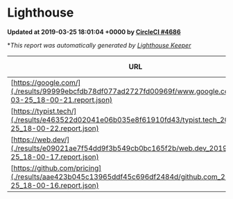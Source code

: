 
# Lighthouse

**Updated at 2019-03-25 18:01:04 +0000 by [CircleCI #4686](https://circleci.com/gh/ItinerisLtd/lighthouse-keeper-example/4686)**

**This report was automatically generated by [Lighthouse Keeper](https://github.com/itinerisltd/lighthouse-keeper)*

| URL | Performance | Accessibility | Best Practices | SEO | PWA | Updated At |
| --- | --- | --- | --- | --- | --- | --- |
| [https://google.com/](./results/99999ebcfdb78df077ad2727fd00969f/www.google.com_2019-03-25_18-00-21.report.json) | 0.94 | 0.71 | 0.93 | 0.82 | 0.58 | 2019-03-25T18:00:21.813Z |
| [https://typist.tech/](./results/e463522d02041e06b035e8f61910fd43/typist.tech_2019-03-25_18-00-22.report.json) | 1 |  |  |  |  | 2019-03-25T18:00:22.436Z |
| [https://web.dev/](./results/e09021ae7f54dd9f3b549cb0bc165f2b/web.dev_2019-03-25_18-00-17.report.json) | 0.96 | 0.93 | 0.93 | 0.96 | 1 | 2019-03-25T18:00:17.822Z |
| [https://github.com/pricing](./results/aae423b045c13965ddf45c696df2484d/github.com_2019-03-25_18-00-16.report.json) | 0.87 | 0.89 | 0.93 | 0.9 | 0.58 | 2019-03-25T18:00:16.314Z |
